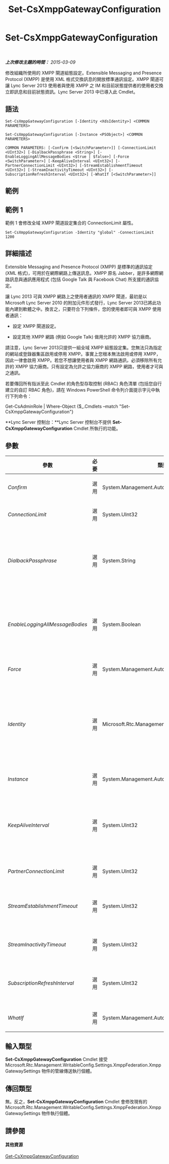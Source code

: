 ﻿---
title: Set-CsXmppGatewayConfiguration
TOCTitle: Set-CsXmppGatewayConfiguration
ms:assetid: 2b90d563-a3fe-45bd-81da-210a7459411b
ms:mtpsurl: https://technet.microsoft.com/zh-tw/library/JJ204769(v=OCS.15)
ms:contentKeyID: 49290428
ms.date: 08/10/2015
mtps_version: v=OCS.15
ms.translationtype: HT
---

# Set-CsXmppGatewayConfiguration

 

_**上次修改主題的時間：** 2015-03-09_

修改組織所使用的 XMPP 閘道組態設定。Extensible Messaging and Presence Protocol (XMPP) 是使用 XML 格式交換訊息的開放標準通訊協定。XMPP 閘道可讓 Lync Server 2013 使用者與使用 XMPP 之 IM 和目前狀態提供者的使用者交換立即訊息和目前狀態資訊。Lync Server 2013 中已導入此 Cmdlet。

## 語法

    Set-CsXmppGatewayConfiguration [-Identity <XdsIdentity>] <COMMON PARAMETERS>

    Set-CsXmppGatewayConfiguration [-Instance <PSObject>] <COMMON PARAMETERS>

    COMMON PARAMETERS: [-Confirm [<SwitchParameter>]] [-ConnectionLimit <UInt32>] [-DialbackPassphrase <String>] [-EnableLoggingAllMessageBodies <$true | $false>] [-Force <SwitchParameter>] [-KeepAliveInterval <UInt32>] [-PartnerConnectionLimit <UInt32>] [-StreamEstablishmentTimeout <UInt32>] [-StreamInactivityTimeout <UInt32>] [-SubscriptionRefreshInterval <UInt32>] [-WhatIf [<SwitchParameter>]]

## 範例

## 範例 1

範例 1 會修改全域 XMPP 閘道設定集合的 ConnectionLimit 屬性。

    Set-CsXmppGatewayConfiguration -Identity "global" -ConnectionLimit 1200

## 詳細描述

Extensible Messaging and Presence Protocol (XMPP) 是標準的通訊協定 (XML 格式)，可用於在網際網路上傳送訊息。XMPP 原名 Jabber，是許多網際網路訊息與通訊應用程式 (包括 Google Talk 與 Facebook Chat) 所支援的通訊協定。

讓 Lync 2013 可與 XMPP 網路上之使用者通訊的 XMPP 閘道，最初是以 Microsoft Lync Server 2010 的附加元件形式發行，Lync Server 2013已將此功能內建到軟體之中。換言之，只要符合下列條件，您的使用者即可與 XMPP 使用者通訊：

  -   
    設定 XMPP 閘道設定。

  -   
    設定其他 XMPP 網路 (例如 Google Talk) 做用允許的 XMPP 協力廠商。

請注意，Lync Server 2013只提供一組全域 XMPP 組態設定集。您無法只為指定的網站或登錄器集區啟用或停用 XMPP。事實上您根本無法啟用或停用 XMPP，因此一律會啟用 XMPP。若您不想讓使用者與 XMPP 網路通訊，必須移除所有允許的 XMPP 協力廠商。只有設定為允許之協力廠商的 XMPP 網路，使用者才可與之通訊。

若要傳回所有指派至此 Cmdlet 的角色型存取控制 (RBAC) 角色清單 (包括您自行建立的自訂 RBAC 角色)，請在 Windows PowerShell 命令列介面提示字元中執行下列命令：

Get-CsAdminRole | Where-Object {$\_.Cmdlets –match "Set-CsXmppGatewayConfiguration"}

**Lync Server 控制台：**Lync Server 控制台不提供 **Set-CsXmppGatewayConfiguration** Cmdlet 所執行的功能。

## 參數


<table>
<colgroup>
<col style="width: 25%" />
<col style="width: 25%" />
<col style="width: 25%" />
<col style="width: 25%" />
</colgroup>
<thead>
<tr class="header">
<th>參數</th>
<th>必要</th>
<th>類型</th>
<th>說明</th>
</tr>
</thead>
<tbody>
<tr class="odd">
<td><p><em>Confirm</em></p></td>
<td><p>選用</p></td>
<td><p>System.Management.Automation.SwitchParameter</p></td>
<td><p>執行命令前先要求您確認。</p></td>
</tr>
<tr class="even">
<td><p><em>ConnectionLimit</em></p></td>
<td><p>選用</p></td>
<td><p>System.UInt32</p></td>
<td><p>允許用於所有 XMPP 協力廠商的同時連線總數。預設值為 1000。</p></td>
</tr>
<tr class="odd">
<td><p><em>DialbackPassphrase</em></p></td>
<td><p>選用</p></td>
<td><p>System.String</p></td>
<td><p>透過 TCP 回撥連線來連接至 XMPP 協力廠商時，所使用的密碼。藉由 TCP 回撥，協力廠商可以連絡 XMPP 閘道，然後掛斷電話。XMPP 閘道會回撥給協力廠商，然後就可以開始通訊工作階段。</p></td>
</tr>
<tr class="even">
<td><p><em>EnableLoggingAllMessageBodies</em></p></td>
<td><p>選用</p></td>
<td><p>System.Boolean</p></td>
<td><p>此參數設為 True 時，Lync Server 2013會記錄所有立即訊息的實際內容。基於隱私權，通常會刪除訊息內容，只會在記錄檔中包含通訊端點的資訊。</p>
<p>預設值為 False。</p></td>
</tr>
<tr class="odd">
<td><p><em>Force</em></p></td>
<td><p>選用</p></td>
<td><p>System.Management.Automation.SwitchParameter</p></td>
<td><p>隱藏執行命令時可能發生的非嚴重錯誤訊息。</p></td>
</tr>
<tr class="even">
<td><p><em>Identity</em></p></td>
<td><p>選用</p></td>
<td><p>Microsoft.Rtc.Management.Xds.XdsIdentity</p></td>
<td><p>要修改之 XMPP 閘道組態設定的唯一識別碼。因為您只會有這些設定的單一全域執行個體，所以不需要在呼叫 <strong>Set-CsXmppGatewayConfiguration</strong> Cmdlet 時指定 Identity。但是，您可以視需要使用下列語法來參照全域設定：</p>
<p>-Identity global</p></td>
</tr>
<tr class="odd">
<td><p><em>Instance</em></p></td>
<td><p>選用</p></td>
<td><p>System.Management.Automation.PSObject</p></td>
<td><p>允許您將物件參照傳遞給 Cmdlet，而非設定個別參數值。</p></td>
</tr>
<tr class="even">
<td><p><em>KeepAliveInterval</em></p></td>
<td><p>選用</p></td>
<td><p>System.UInt32</p></td>
<td><p>最多經過多少時間 (以秒為單位) 後，協力廠商必須傳送 &quot;keep alive&quot; 訊息 (Keep Alive 訊息只是驗證連線仍作用中)。如果過了時間間隔，還沒收到 Keep Alive 訊息，將關閉連線。預設值為 300 秒。</p></td>
</tr>
<tr class="odd">
<td><p><em>PartnerConnectionLimit</em></p></td>
<td><p>選用</p></td>
<td><p>System.UInt32</p></td>
<td><p>允許用於單一 XMPP 協力廠商的同時連線總數。預設值為 20。</p></td>
</tr>
<tr class="even">
<td><p><em>StreamEstablishmentTimeout</em></p></td>
<td><p>選用</p></td>
<td><p>System.UInt32</p></td>
<td><p>配置讓 XMPP 協力廠商建立 XMPP 資料流的時間上限 (以秒為單位)。如果過了此逾時時段，連線會自動終止。預設值為 60 秒。</p></td>
</tr>
<tr class="odd">
<td><p><em>StreamInactivityTimeout</em></p></td>
<td><p>選用</p></td>
<td><p>System.UInt32</p></td>
<td><p>XMPP 資料流在停止作用多少時間後 (以秒為單位)，連線會自動終止。預設值為 600 秒 (10 分鐘)。</p></td>
</tr>
<tr class="even">
<td><p><em>SubscriptionRefreshInterval</em></p></td>
<td><p>選用</p></td>
<td><p>System.UInt32</p></td>
<td><p>最多經過多少時間 (以秒為單位) 後，協力廠商必須重新整理其目前狀態訂閱。預設值為 28800 秒 (8 小時)。</p></td>
</tr>
<tr class="odd">
<td><p><em>WhatIf</em></p></td>
<td><p>選用</p></td>
<td><p>System.Management.Automation.SwitchParameter</p></td>
<td><p>描述執行命令後的結果，但無須實際執行命令。</p></td>
</tr>
</tbody>
</table>


## 輸入類型

**Set-CsXmppGatewayConfiguration** Cmdlet 接受 Microsoft.Rtc.Management.WritableConfig.Settings.XmppFederation.XmppGatewaySettings 物件的管線傳送執行個體。

## 傳回類型

無。反之，**Set-CsXmppGatewayConfiguration** Cmdlet 會修改現有的 Microsoft.Rtc.Management.WritableConfig.Settings.XmppFederation.XmppGatewaySettings 物件執行個體。

## 請參閱

#### 其他資源

[Get-CsXmppGatewayConfiguration](get-csxmppgatewayconfiguration.md)

